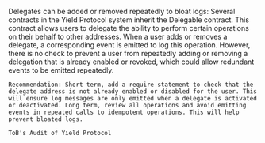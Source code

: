 Delegates can be added or removed repeatedly to bloat logs: Several contracts in the Yield Protocol system inherit the Delegable contract. This contract allows users to delegate the ability to perform certain operations on their behalf to other addresses. When a user adds or removes a delegate, a corresponding event is emitted to log this operation. However, there is no check to prevent a user from repeatedly adding or removing a delegation that is already enabled or revoked, which could allow redundant events to be emitted repeatedly.

    Recommendation: Short term, add a require statement to check that the delegate address is not already enabled or disabled for the user. This will ensure log messages are only emitted when a delegate is activated or deactivated. Long term, review all operations and avoid emitting events in repeated calls to idempotent operations. This will help prevent bloated logs.

    ToB's Audit of Yield Protocol
